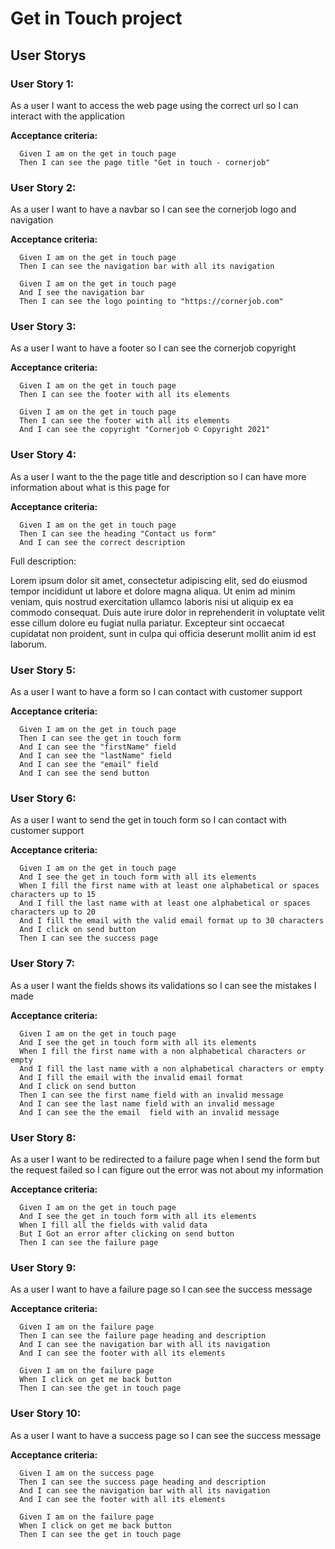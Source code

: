 # Get in Touch project

## User Storys

### User Story 1:

As a user I want to access the web page using the correct url so I can interact with the application

**Acceptance criteria:**

```
  Given I am on the get in touch page
  Then I can see the page title "Get in touch - cornerjob"
```

### User Story 2:

As a user I want to have a navbar so I can see the cornerjob logo and navigation

**Acceptance criteria:**

```
  Given I am on the get in touch page
  Then I can see the navigation bar with all its navigation

  Given I am on the get in touch page
  And I see the navigation bar
  Then I can see the logo pointing to "https://cornerjob.com"
```

### User Story 3:

As a user I want to have a footer so I can see the cornerjob copyright

**Acceptance criteria:**

```
  Given I am on the get in touch page
  Then I can see the footer with all its elements

  Given I am on the get in touch page
  Then I can see the footer with all its elements
  And I can see the copyright "Cornerjob © Copyright 2021"
```

### User Story 4:

As a user I want to the the page title and description so I can have more information about what is this page for

**Acceptance criteria:**

```
  Given I am on the get in touch page
  Then I can see the heading "Contact us form"
  And I can see the correct description
```

Full description:

Lorem ipsum dolor sit amet, consectetur adipiscing elit, sed do eiusmod tempor incididunt ut labore et dolore magna aliqua. Ut enim ad minim veniam, quis nostrud exercitation ullamco laboris nisi ut aliquip ex ea commodo consequat. Duis aute irure dolor in reprehenderit in voluptate velit esse cillum dolore eu fugiat nulla pariatur. Excepteur sint occaecat cupidatat non proident, sunt in culpa qui officia deserunt mollit anim id est laborum.

### User Story 5:

As a user I want to have a form so I can contact with customer support

**Acceptance criteria:**

```
  Given I am on the get in touch page
  Then I can see the get in touch form
  And I can see the "firstName" field
  And I can see the "lastName" field
  And I can see the "email" field
  And I can see the send button
```

### User Story 6:

As a user I want to send the get in touch form so I can contact with customer support

**Acceptance criteria:**

```
  Given I am on the get in touch page
  And I see the get in touch form with all its elements
  When I fill the first name with at least one alphabetical or spaces characters up to 15
  And I fill the last name with at least one alphabetical or spaces characters up to 20
  And I fill the email with the valid email format up to 30 characters
  And I click on send button
  Then I can see the success page
```

### User Story 7:

As a user I want the fields shows its validations so I can see the mistakes I made

**Acceptance criteria:**

```
  Given I am on the get in touch page
  And I see the get in touch form with all its elements
  When I fill the first name with a non alphabetical characters or empty
  And I fill the last name with a non alphabetical characters or empty
  And I fill the email with the invalid email format
  And I click on send button
  Then I can see the first name field with an invalid message
  And I can see the last name field with an invalid message
  And I can see the the email  field with an invalid message
```

### User Story 8:

As a user I want to be redirected to a failure page when I send the form but the request failed so I can figure out the error was not about my information

**Acceptance criteria:**

```
  Given I am on the get in touch page
  And I see the get in touch form with all its elements
  When I fill all the fields with valid data
  But I Got an error after clicking on send button
  Then I can see the failure page
```

### User Story 9:

As a user I want to have a failure page so I can see the success message

**Acceptance criteria:**

```
  Given I am on the failure page
  Then I can see the failure page heading and description
  And I can see the navigation bar with all its navigation
  And I can see the footer with all its elements

  Given I am on the failure page
  When I click on get me back button
  Then I can see the get in touch page
```

### User Story 10:

As a user I want to have a success page so I can see the success message

**Acceptance criteria:**

```
  Given I am on the success page
  Then I can see the success page heading and description
  And I can see the navigation bar with all its navigation
  And I can see the footer with all its elements

  Given I am on the failure page
  When I click on get me back button
  Then I can see the get in touch page
```
